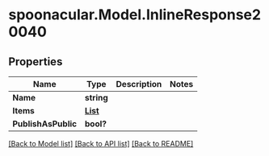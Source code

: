 # spoonacular.Model.InlineResponse20040
## Properties

Name | Type | Description | Notes
------------ | ------------- | ------------- | -------------
**Name** | **string** |  | 
**Items** | [**List<InlineResponse20040Items>**](InlineResponse20040Items.md) |  | 
**PublishAsPublic** | **bool?** |  | 

[[Back to Model list]](../README.md#documentation-for-models) [[Back to API list]](../README.md#documentation-for-api-endpoints) [[Back to README]](../README.md)

